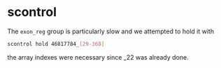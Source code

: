 # scontrol

The `exon_reg` group is particularly slow and we attempted to hold it with

```bash
scontrol hold 46817784_[29-368]
```

the array indexes were necessary since _22 was already done.
